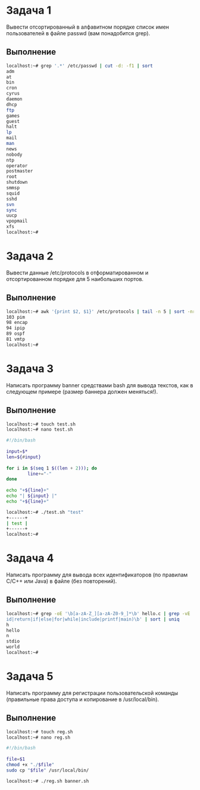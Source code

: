 # Задача 1
Вывести отсортированный в алфавитном порядке список имен пользователей в файле passwd (вам понадобится grep).

## Выполнение
```bash
localhost:~# grep '.*' /etc/passwd | cut -d: -f1 | sort
adm
at
bin
cron
cyrus
daemon
dhcp
ftp
games
guest
halt
lp
mail
man
news
nobody
ntp
operator
postmaster
root
shutdown
smmsp
squid
sshd
svn
sync
uucp
vpopmail
xfs
localhost:~#
```

# Задача 2
Вывести данные /etc/protocols в отформатированном и отсортированном порядке для 5 наибольших портов.

## Выполнение
```bash
localhost:~# awk '{print $2, $1}' /etc/protocols | tail -n 5 | sort -nr
103 pim
98 encap
94 ipip
89 ospf
81 vmtp
localhost:~# 
```
# Задача 3
Написать программу banner средствами bash для вывода текстов, как в следующем примере (размер баннера должен меняться!).

## Выполнение
```bash
localhost:~# touch test.sh
localhost:~# nano test.sh
```
```bash
#!/bin/bash
 
input=$*
len=${#input}
 
for i in $(seq 1 $((len + 2))); do
        line+="-"
done
 
echo "+${line}+"
echo "| ${input} |"
echo "+${line}+"
```
```bash
localhost:~# ./test.sh "test"
+------+
| test |
+------+
localhost:~# 
```

# Задача 4
Написать программу для вывода всех идентификаторов (по правилам C/C++ или Java) в файле (без повторений).

## Выполнение
```bash
localhost:~# grep -oE '\b[a-zA-Z_][a-zA-Z0-9_]*\b' hello.c | grep -vE '\b(int|vo
id|return|if|else|for|while|include|printf|main)\b' | sort | uniq
h
hello
n
stdio
world
localhost:~#
```
# Задача 5
Написать программу для регистрации пользовательской команды (правильные права доступа и копирование в /usr/local/bin).

## Выполнение
```bash
localhost:~# touch reg.sh
localhost:~# nano reg.sh
```
```bash
#!/bin/bash
 
file=$1
chmod +x "./$file"
sudo cp "$file" /usr/local/bin/
```
```bash
localhost:~# ./reg.sh banner.sh
```
